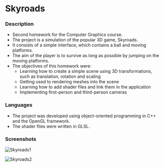 # Skyroads

### Description
* Second homework for the Computer Graphics course.
* The project is a simulation of the popular 3D game, Skyroads.
* It consists of a simple interface, which contains a ball and moving platforms.
* The aim of the player is to survive as long as possible by jumping on the moving platforms.
* The objectives of this homework were:
	* Learning how to create a simple scene using 3D transformations, such as translation, rotation and scaling
	* Getting used to rendering meshes into the scene
	* Learning how to add shader files and link them in the application
	* Implementing first-person and third-person cameras

### Languages
* The project was developed using object-oriented programming in C++ and the OpenGL framework.
* The shader files were written in GLSL.

### Screenshots
![Skyroads1](https://imgur.com/akw2CDp.png)

![Skyroads2](https://imgur.com/O6fMHjs.png)
